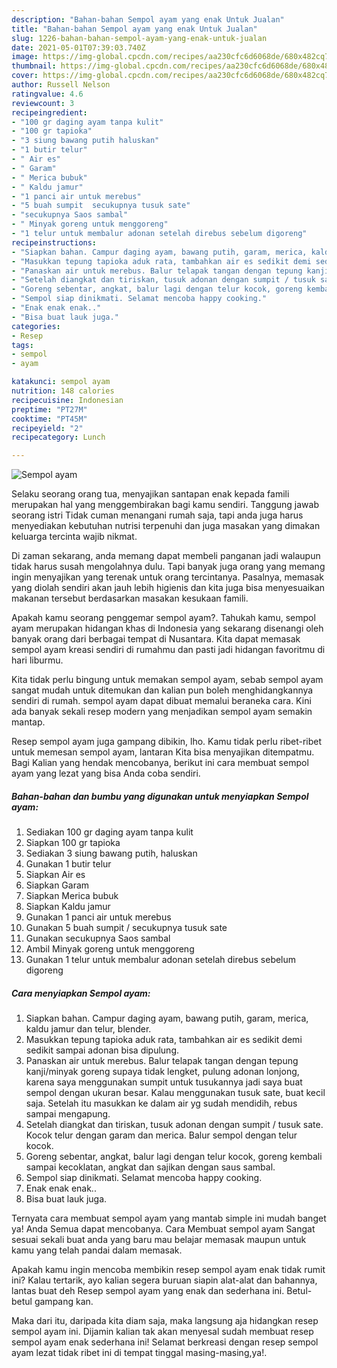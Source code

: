 ```yaml
---
description: "Bahan-bahan Sempol ayam yang enak Untuk Jualan"
title: "Bahan-bahan Sempol ayam yang enak Untuk Jualan"
slug: 1226-bahan-bahan-sempol-ayam-yang-enak-untuk-jualan
date: 2021-05-01T07:39:03.740Z
image: https://img-global.cpcdn.com/recipes/aa230cfc6d6068de/680x482cq70/sempol-ayam-foto-resep-utama.jpg
thumbnail: https://img-global.cpcdn.com/recipes/aa230cfc6d6068de/680x482cq70/sempol-ayam-foto-resep-utama.jpg
cover: https://img-global.cpcdn.com/recipes/aa230cfc6d6068de/680x482cq70/sempol-ayam-foto-resep-utama.jpg
author: Russell Nelson
ratingvalue: 4.6
reviewcount: 3
recipeingredient:
- "100 gr daging ayam tanpa kulit"
- "100 gr tapioka"
- "3 siung bawang putih haluskan"
- "1 butir telur"
- " Air es"
- " Garam"
- " Merica bubuk"
- " Kaldu jamur"
- "1 panci air untuk merebus"
- "5 buah sumpit  secukupnya tusuk sate"
- "secukupnya Saos sambal"
- " Minyak goreng untuk menggoreng"
- "1 telur untuk membalur adonan setelah direbus sebelum digoreng"
recipeinstructions:
- "Siapkan bahan. Campur daging ayam, bawang putih, garam, merica, kaldu jamur dan telur, blender."
- "Masukkan tepung tapioka aduk rata, tambahkan air es sedikit demi sedikit sampai adonan bisa dipulung."
- "Panaskan air untuk merebus. Balur telapak tangan dengan tepung kanji/minyak goreng supaya tidak lengket, pulung adonan lonjong, karena saya menggunakan sumpit untuk tusukannya jadi saya buat sempol dengan ukuran besar. Kalau menggunakan tusuk sate, buat kecil saja. Setelah itu masukkan ke dalam air yg sudah mendidih, rebus sampai mengapung."
- "Setelah diangkat dan tiriskan, tusuk adonan dengan sumpit / tusuk sate. Kocok telur dengan garam dan merica. Balur sempol dengan telur kocok."
- "Goreng sebentar, angkat, balur lagi dengan telur kocok, goreng kembali sampai kecoklatan, angkat dan sajikan dengan saus sambal."
- "Sempol siap dinikmati. Selamat mencoba happy cooking."
- "Enak enak enak.."
- "Bisa buat lauk juga."
categories:
- Resep
tags:
- sempol
- ayam

katakunci: sempol ayam 
nutrition: 148 calories
recipecuisine: Indonesian
preptime: "PT27M"
cooktime: "PT45M"
recipeyield: "2"
recipecategory: Lunch

---
```



![Sempol ayam](https://img-global.cpcdn.com/recipes/aa230cfc6d6068de/680x482cq70/sempol-ayam-foto-resep-utama.jpg)

Selaku seorang orang tua, menyajikan santapan enak kepada famili merupakan hal yang menggembirakan bagi kamu sendiri. Tanggung jawab seorang istri Tidak cuman menangani rumah saja, tapi anda juga harus menyediakan kebutuhan nutrisi terpenuhi dan juga masakan yang dimakan keluarga tercinta wajib nikmat.

Di zaman  sekarang, anda memang dapat membeli panganan jadi walaupun tidak harus susah mengolahnya dulu. Tapi banyak juga orang yang memang ingin menyajikan yang terenak untuk orang tercintanya. Pasalnya, memasak yang diolah sendiri akan jauh lebih higienis dan kita juga bisa menyesuaikan makanan tersebut berdasarkan masakan kesukaan famili. 



Apakah kamu seorang penggemar sempol ayam?. Tahukah kamu, sempol ayam merupakan hidangan khas di Indonesia yang sekarang disenangi oleh banyak orang dari berbagai tempat di Nusantara. Kita dapat memasak sempol ayam kreasi sendiri di rumahmu dan pasti jadi hidangan favoritmu di hari liburmu.

Kita tidak perlu bingung untuk memakan sempol ayam, sebab sempol ayam sangat mudah untuk ditemukan dan kalian pun boleh menghidangkannya sendiri di rumah. sempol ayam dapat dibuat memalui beraneka cara. Kini ada banyak sekali resep modern yang menjadikan sempol ayam semakin mantap.

Resep sempol ayam juga gampang dibikin, lho. Kamu tidak perlu ribet-ribet untuk memesan sempol ayam, lantaran Kita bisa menyajikan ditempatmu. Bagi Kalian yang hendak mencobanya, berikut ini cara membuat sempol ayam yang lezat yang bisa Anda coba sendiri.

<!--inarticleads1-->

##### Bahan-bahan dan bumbu yang digunakan untuk menyiapkan Sempol ayam:

1. Sediakan 100 gr daging ayam tanpa kulit
1. Siapkan 100 gr tapioka
1. Sediakan 3 siung bawang putih, haluskan
1. Gunakan 1 butir telur
1. Siapkan  Air es
1. Siapkan  Garam
1. Siapkan  Merica bubuk
1. Siapkan  Kaldu jamur
1. Gunakan 1 panci air untuk merebus
1. Gunakan 5 buah sumpit / secukupnya tusuk sate
1. Gunakan secukupnya Saos sambal
1. Ambil  Minyak goreng untuk menggoreng
1. Gunakan 1 telur untuk membalur adonan setelah direbus sebelum digoreng




<!--inarticleads2-->

##### Cara menyiapkan Sempol ayam:

1. Siapkan bahan. Campur daging ayam, bawang putih, garam, merica, kaldu jamur dan telur, blender.
1. Masukkan tepung tapioka aduk rata, tambahkan air es sedikit demi sedikit sampai adonan bisa dipulung.
1. Panaskan air untuk merebus. Balur telapak tangan dengan tepung kanji/minyak goreng supaya tidak lengket, pulung adonan lonjong, karena saya menggunakan sumpit untuk tusukannya jadi saya buat sempol dengan ukuran besar. Kalau menggunakan tusuk sate, buat kecil saja. Setelah itu masukkan ke dalam air yg sudah mendidih, rebus sampai mengapung.
1. Setelah diangkat dan tiriskan, tusuk adonan dengan sumpit / tusuk sate. Kocok telur dengan garam dan merica. Balur sempol dengan telur kocok.
1. Goreng sebentar, angkat, balur lagi dengan telur kocok, goreng kembali sampai kecoklatan, angkat dan sajikan dengan saus sambal.
1. Sempol siap dinikmati. Selamat mencoba happy cooking.
1. Enak enak enak..
1. Bisa buat lauk juga.




Ternyata cara membuat sempol ayam yang mantab simple ini mudah banget ya! Anda Semua dapat mencobanya. Cara Membuat sempol ayam Sangat sesuai sekali buat anda yang baru mau belajar memasak maupun untuk kamu yang telah pandai dalam memasak.

Apakah kamu ingin mencoba membikin resep sempol ayam enak tidak rumit ini? Kalau tertarik, ayo kalian segera buruan siapin alat-alat dan bahannya, lantas buat deh Resep sempol ayam yang enak dan sederhana ini. Betul-betul gampang kan. 

Maka dari itu, daripada kita diam saja, maka langsung aja hidangkan resep sempol ayam ini. Dijamin kalian tak akan menyesal sudah membuat resep sempol ayam enak sederhana ini! Selamat berkreasi dengan resep sempol ayam lezat tidak ribet ini di tempat tinggal masing-masing,ya!.

